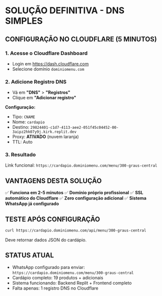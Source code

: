 # SOLUÇÃO DEFINITIVA - DNS SIMPLES

## CONFIGURAÇÃO NO CLOUDFLARE (5 MINUTOS)

### 1. Acesse o Cloudflare Dashboard
- Login em https://dash.cloudflare.com
- Selecione domínio `dominiomenu.com`

### 2. Adicione Registro DNS
- Vá em **"DNS"** > **"Registros"**
- Clique em **"Adicionar registro"**

**Configuração:**
- Tipo: `CNAME`
- Nome: `cardapio`
- Destino: `29824401-c1d7-4113-aee2-051f45c04452-00-3aipz2hk07y9j.kirk.replit.dev`
- Proxy: **ATIVADO** (nuvem laranja)
- TTL: Auto

### 3. Resultado
Link funcional: `https://cardapio.dominiomenu.com/menu/300-graus-central`

## VANTAGENS DESTA SOLUÇÃO

✅ **Funciona em 2-5 minutos**
✅ **Domínio próprio profissional**
✅ **SSL automático do Cloudflare**
✅ **Zero configuração adicional**
✅ **Sistema WhatsApp já configurado**

## TESTE APÓS CONFIGURAÇÃO

```bash
curl https://cardapio.dominiomenu.com/api/menu/300-graus-central
```

Deve retornar dados JSON do cardápio.

## STATUS ATUAL

- WhatsApp configurado para enviar: `https://cardapio.dominiomenu.com/menu/300-graus-central`
- Cardápio completo: 19 produtos + adicionais
- Sistema funcionando: Backend Replit + Frontend completo
- Falta apenas: 1 registro DNS no Cloudflare